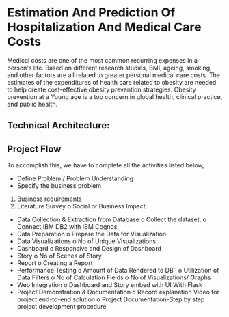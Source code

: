 # Estimation And Prediction Of Hospitalization And Medical Care Costs

Medical costs are one of the most common recurring expenses in a person's life. Based on different research studies, BMI, ageing, smoking, and other factors are all related to greater personal medical care costs. The estimates of the expenditures of health care related to obesity are needed to help create cost-effective obesity prevention strategies. Obesity prevention at a Young age is a top concern in global health, clinical practice, and public health.
## Technical Architecture:

## Project Flow
To accomplish this, we have to complete all the activities listed below,
*	Define Problem / Problem Understanding
*	Specify the business problem
  1.	Business requirements
  2.	Literature Survey
o	Social or Business Impact.
*	Data Collection & Extraction from Database
o	Collect the dataset,
o	 Connect IBM DB2 with IBM Cognos
*	Data Preparation
o	Prepare the Data for Visualization
*	Data Visualizations
o	No of Unique Visualizations
*	Dashboard
o	Responsive and Design of Dashboard
*	Story
o	No of Scenes of Story
*	Report
o	Creating a Report                 
*	Performance Testing 
o	Amount of Data Rendered to DB ‘
o	Utilization of Data Filters
o	No of Calculation Fields
o	No of Visualizations/ Graphs 
*	Web Integration
o	Dashboard and Story embed with UI With Flask
*	Project Demonstration & Documentation
o	Record explanation Video for project end-to-end solution
o	Project Documentation-Step by step project development procedure
